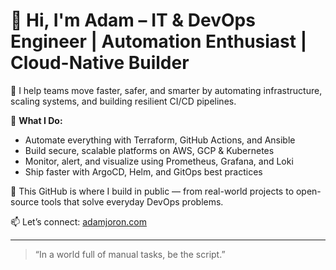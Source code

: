 # 👋 Hi, I'm Adam – IT & DevOps Engineer | Automation Enthusiast | Cloud-Native Builder

🚀 I help teams move faster, safer, and smarter by automating infrastructure, scaling systems, and building resilient CI/CD pipelines.

🔧 **What I Do:**
- Automate everything with Terraform, GitHub Actions, and Ansible
- Build secure, scalable platforms on AWS, GCP & Kubernetes
- Monitor, alert, and visualize using Prometheus, Grafana, and Loki
- Ship faster with ArgoCD, Helm, and GitOps best practices

📌 This GitHub is where I build in public — from real-world projects to open-source tools that solve everyday DevOps problems.

📫 Let’s connect: [adamjoron.com](https://adamjoron.com)

---

> “In a world full of manual tasks, be the script.”
